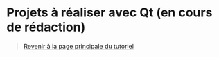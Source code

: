 
# Projets à réaliser avec Qt (en cours de rédaction)

> [Revenir à la page principale du tutoriel](../README.md)
